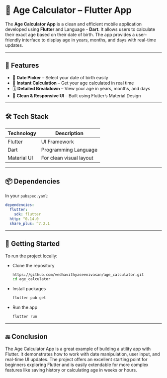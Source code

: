 # 🧮 Age Calculator – Flutter App

The **Age Calculator App** is a clean and efficient mobile application developed using **Flutter** and Language - **Dart**. It allows users to calculate their exact age based on their date of birth. The app provides a user-friendly interface to display age in years, months, and days with real-time updates.

---

## 📱 Features

- 📆 **Date Picker** – Select your date of birth easily
- 🔄 **Instant Calculation** – Get your age calculated in real time
- 🗓️ **Detailed Breakdown** – View your age in years, months, and days
- 🎨 **Clean & Responsive UI** – Built using Flutter’s Material Design

---

## 🛠️ Tech Stack

| Technology | Description              |
|------------|--------------------------|
| Flutter    | UI Framework             |
| Dart       | Programming Language     |
| Material UI| For clean visual layout  |

---

## 📦 Dependencies

In your `pubspec.yaml`:

```yaml
dependencies:
  flutter:
    sdk: flutter
  http: ^0.14.0
  share_plus: ^7.2.1
```

---

## 🚀 Getting Started
To run the project locally:

- Clone the repository

  ```bash
  https://github.com/vedhavithyaseenivasan/age_calculator.git
  cd age_calculator
  ```
  
- Install packages
  
  ```bash
  flutter pub get
  ```
  
- Run the app

   ```bash
  flutter run
  ```

---

## 🔚 Conclusion

The Age Calculator App is a great example of building a utility app with Flutter. It demonstrates how to work with date manipulation, user input, and real-time UI updates. The project offers an excellent starting point for beginners exploring Flutter and is easily extendable for more complex features like saving history or calculating age in weeks or hours.


